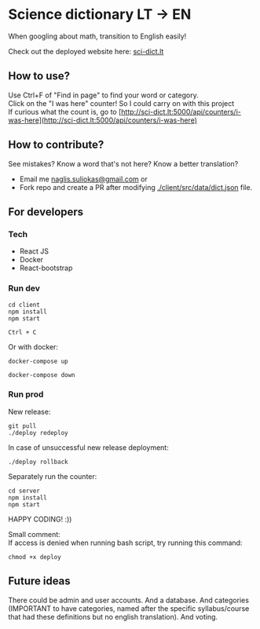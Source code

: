 # Science dictionary LT -> EN

When googling about math, transition to English easily!

Check out the deployed website here: [sci-dict.lt](http://sci-dict.lt)

## How to use?

Use Ctrl+F of "Find in page" to find your word or category.  
Click on the "I was here" counter! So I could carry on with this project  
If curious what the count is, go to [http://sci-dict.lt:5000/api/counters/i-was-here](http://sci-dict.lt:5000/api/counters/i-was-here)

## How to contribute?

See mistakes? Know a word that's not here? Know a better translation?

- Email me [naglis.suliokas@gmail.com](mailto:naglis.suliokas@gmail.com) or
- Fork repo and create a PR after modifying [./client/src/data/dict.json](./client/src/data/dict.json) file.

## For developers

### Tech

- React JS
- Docker
- React-bootstrap

### Run dev

```
cd client
npm install
npm start
```
```
Ctrl + C
```

Or with docker:

```
docker-compose up
```

```
docker-compose down
```

### Run prod

New release:
```
git pull
./deploy redeploy
```
In case of unsuccessful new release deployment:
```
./deploy rollback
```

Separately run the counter:

```
cd server
npm install
npm start
```

HAPPY CODING! :))

Small comment:  
If access is denied when running bash script, try running this command:
```
chmod +x deploy
```
## Future ideas

There could be admin and user accounts. And a database. And categories (IMPORTANT to have categories, named after the specific syllabus/course that had these definitions but no english translation). And voting.